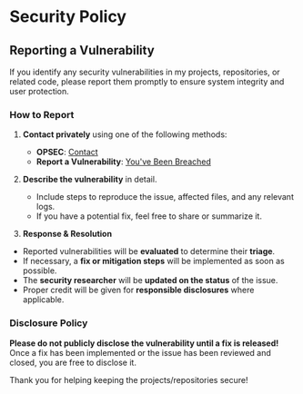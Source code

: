# Security Policy

## Reporting a Vulnerability

If you identify any security vulnerabilities in my projects, repositories, or related code, please report them promptly to ensure system integrity and user protection.

### How to Report
1. **Contact privately** using one of the following methods:
   - **OPSEC**: [Contact](mailto:Izaacap@gmail.com)
   - **Report a Vulnerability**: [You've Been Breached](https://github.com/Izaacapp/Executive_Summary_Latex/security/advisories)

2. **Describe the vulnerability** in detail.  
   - Include steps to reproduce the issue, affected files, and any relevant logs.  
   - If you have a potential fix, feel free to share or summarize it.

3. **Response & Resolution**  
- Reported vulnerabilities will be **evaluated** to determine their **triage**.  
- If necessary, a **fix or mitigation steps** will be implemented as soon as possible.  
- The **security researcher** will be **updated on the status** of the issue.  
- Proper credit will be given for **responsible disclosures** where applicable. 

### Disclosure Policy
**Please do not publicly disclose the vulnerability until a fix is released!**   
Once a fix has been implemented or the issue has been reviewed and closed, you are free to disclose it.

Thank you for helping keeping the projects/repositories secure!


